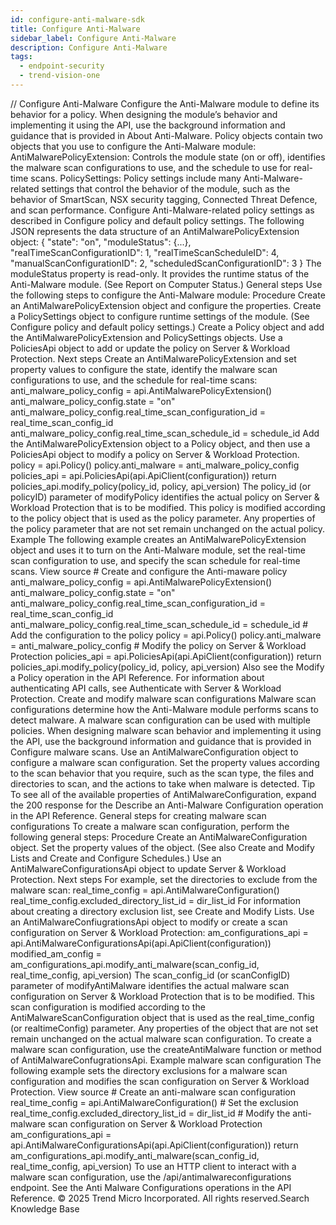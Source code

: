 ```yaml
---
id: configure-anti-malware-sdk
title: Configure Anti-Malware
sidebar_label: Configure Anti-Malware
description: Configure Anti-Malware
tags:
  - endpoint-security
  - trend-vision-one
---
```


/*<![CDATA[*/ $('#title').html($('meta[name=map-description]').attr('content')); /*]]>*/ Configure Anti-Malware Configure the Anti-Malware module to define its behavior for a policy. When designing the module’s behavior and implementing it using the API, use the background information and guidance that is provided in About Anti-Malware. Policy objects contain two objects that you use to configure the Anti-Malware module: AntiMalwarePolicyExtension: Controls the module state (on or off), identifies the malware scan configurations to use, and the schedule to use for real-time scans. PolicySettings: Policy settings include many Anti-Malware-related settings that control the behavior of the module, such as the behavior of SmartScan, NSX security tagging, Connected Threat Defence, and scan performance. Configure Anti-Malware-related policy settings as described in Configure policy and default policy settings. The following JSON represents the data structure of an AntiMalwarePolicyExtension object: { "state": "on", "moduleStatus": {...}, "realTimeScanConfigurationID": 1, "realTimeScanScheduleID": 4, "manualScanConfigurationID": 2, "scheduledScanConfigurationID": 3 } The moduleStatus property is read-only. It provides the runtime status of the Anti-Malware module. (See Report on Computer Status.) General steps Use the following steps to configure the Anti-Malware module: Procedure Create an AntiMalwarePolicyExtension object and configure the properties. Create a PolicySettings object to configure runtime settings of the module. (See Configure policy and default policy settings.) Create a Policy object and add the AntiMalwarePolicyExtension and PolicySettings objects. Use a PoliciesApi object to add or update the policy on Server & Workload Protection. Next steps Create an AntiMalwarePolicyExtension and set property values to configure the state, identify the malware scan configurations to use, and the schedule for real-time scans: anti_malware_policy_config = api.AntiMalwarePolicyExtension() anti_malware_policy_config.state = "on" anti_malware_policy_config.real_time_scan_configuration_id = real_time_scan_config_id anti_malware_policy_config.real_time_scan_schedule_id = schedule_id Add the AntiMalwarePolicyExtension object to a Policy object, and then use a PoliciesApi object to modify a policy on Server & Workload Protection. policy = api.Policy() policy.anti_malware = anti_malware_policy_config policies_api = api.PoliciesApi(api.ApiClient(configuration)) return policies_api.modify_policy(policy_id, policy, api_version) The policy_id (or policyID) parameter of modifyPolicy identifies the actual policy on Server & Workload Protection that is to be modified. This policy is modified according to the policy object that is used as the policy parameter. Any properties of the policy parameter that are not set remain unchanged on the actual policy. Example The following example creates an AntiMalwarePolicyExtension object and uses it to turn on the Anti-Malware module, set the real-time scan configuration to use, and specify the scan schedule for real-time scans. View source # Create and configure the Anti-maware policy anti_malware_policy_config = api.AntiMalwarePolicyExtension() anti_malware_policy_config.state = "on" anti_malware_policy_config.real_time_scan_configuration_id = real_time_scan_config_id anti_malware_policy_config.real_time_scan_schedule_id = schedule_id # Add the configuration to the policy policy = api.Policy() policy.anti_malware = anti_malware_policy_config # Modify the policy on Server & Workload Protection policies_api = api.PoliciesApi(api.ApiClient(configuration)) return policies_api.modify_policy(policy_id, policy, api_version) Also see the Modify a Policy operation in the API Reference. For information about authenticating API calls, see Authenticate with Server & Workload Protection. Create and modify malware scan configurations Malware scan configurations determine how the Anti-Malware module performs scans to detect malware. A malware scan configuration can be used with multiple policies. When designing malware scan behavior and implementing it using the API, use the background information and guidance that is provided in Configure malware scans. Use an AntiMalwareConfiguration object to configure a malware scan configuration. Set the property values according to the scan behavior that you require, such as the scan type, the files and directories to scan, and the actions to take when malware is detected. Tip To see all of the available properties of AntiMalwareConfiguration, expand the 200 response for the Describe an Anti-Malware Configuration operation in the API Reference. General steps for creating malware scan configurations To create a malware scan configuration, perform the following general steps: Procedure Create an AntiMalwareConfiguration object. Set the property values of the object. (See also Create and Modify Lists and Create and Configure Schedules.) Use an AntiMalwareConfigurationsApi object to update Server & Workload Protection. Next steps For example, set the directories to exclude from the malware scan: real_time_config = api.AntiMalwareConfiguration() real_time_config.excluded_directory_list_id = dir_list_id For information about creating a directory exclusion list, see Create and Modify Lists. Use an AntiMalwareConfiugrationsApi object to modify or create a scan configuration on Server & Workload Protection: am_configurations_api = api.AntiMalwareConfigurationsApi(api.ApiClient(configuration)) modified_am_config = am_configurations_api.modify_anti_malware(scan_config_id, real_time_config, api_version) The scan_config_id (or scanConfigID) parameter of modifyAntiMalware identifies the actual malware scan configuration on Server & Workload Protection that is to be modified. This scan configuration is modified according to the AntiMalwareScanConfiguration object that is used as the real_time_config (or realtimeConfig) parameter. Any properties of the object that are not set remain unchanged on the actual malware scan configuration. To create a malware scan configuration, use the createAntiMalware function or method of AntiMalwareConfugrationsApi. Example malware scan configuration The following example sets the directory exclusions for a malware scan configuration and modifies the scan configuration on Server & Workload Protection. View source # Create an anti-malware scan configuration real_time_config = api.AntiMalwareConfiguration() # Set the exclusion real_time_config.excluded_directory_list_id = dir_list_id # Modify the anti-malware scan configuration on Server & Workload Protection am_configurations_api = api.AntiMalwareConfigurationsApi(api.ApiClient(configuration)) return am_configurations_api.modify_anti_malware(scan_config_id, real_time_config, api_version) To use an HTTP client to interact with a malware scan configuration, use the /api/antimalwareconfigurations endpoint. See the Anti Malware Configurations operations in the API Reference. © 2025 Trend Micro Incorporated. All rights reserved.Search Knowledge Base